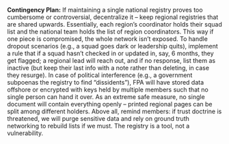 **Contingency Plan:** If maintaining a single national registry proves too cumbersome or controversial, decentralize it – keep regional registries that are shared upwards. Essentially, each region’s coordinator holds their squad list and the national team holds the list of region coordinators. This way if one piece is compromised, the whole network isn’t exposed. To handle dropout scenarios (e.g., a squad goes dark or leadership quits), implement a rule that if a squad hasn’t checked in or updated in, say, 6 months, they get flagged; a regional lead will reach out, and if no response, list them as inactive (but keep their last info with a note rather than deleting, in case they resurge). In case of political interference (e.g., a government subpoenas the registry to find “dissidents”), FPA will have stored data offshore or encrypted with keys held by multiple members such that no single person can hand it over. As an extreme safe measure, no single document will contain everything openly – printed regional pages can be split among different holders. Above all, remind members: if trust doctrine is threatened, we will purge sensitive data and rely on ground truth networking to rebuild lists if we must. The registry is a tool, not a vulnerability.